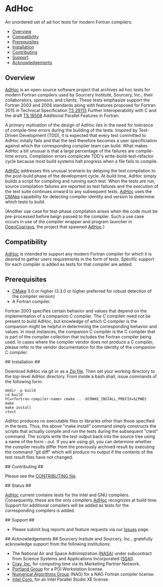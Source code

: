 [This document is formatted with GitHub-Flavored Markdown.              ]:# 
[For better viewing, including hyperlinks, read it online at            ]:# 
[https://github.com/sourceryinstitute/AdHoc/blob/master/README.md]:#

# AdHoc #
An unordered set of ad hoc tests for modern Fortran compilers.

* [Overview]
* [Compatibility]
* [Prerequisites]
* [Installation]
* [Contributing]
* [Support]
* [Acknowledgements]

## <a name="overview">Overview</a> ##
[AdHoc] is an open-source software project that archives ad hoc tests for modern Fortran compilers used by Sourcery Institute, Sourcery, Inc., their collaborators, sponsors, and clients.   These tests emphasize support the Fortran 2003 and 2008 standards along with features proposed for Fortran 2015 in Technical Specification [TS 29113] Further Interoperability with C and the draft [TS 18508] Additional Parallel Features in Fortran.

A primary motivation of the design of AdHoc lies in the need for tolerance of compile-time errors during the building of the tests.  Inspired by Test-Driven Development (TDD), it is expected that every test committed to AdHoc initally fails and that the test therefore becomes a user specificiation against which the corresponding compiler team can build.  What makes AdHoc a bit unusual is that a large percentage of the failures are compile-time errors.  Compilation errors complicate TDD's write-build-test-refactor cycle because most build systems halt progress when a file fails to compile.

[AdHOc] addresses this unusual scenario by delaying the test compilation to the post-build phase of the development cycle.  At build time, AdHoc simply builds a script for compiling and running each test.  When the tests are run, source compilation failures are reported as test failures and the execution of the test suite continues onward to any subsequent tests.  [AdHoc] uses the [CMAke] capaibility for detecting compiler identity and version to determine which tests to build. 

(Another use case for test-phase compilation arises when the code must be pre-processed before beign passed to the compiler.  Such a use case occurs in use of the compiler wrapper and program launcher in [OpenCoarrays], the project that spawned [AdHoc].)

## <a name="compatibility">Compatibility</a> ##
[AdHoc] is intended to support any modern Fortran compiler for which it is desired to gather users requirements in the form of tests. Specific support for each compiler is added as tests for that compiler are added.

## <a name="prerequisites">Prerequisites</a> ##

* [CMake] 3.0 or higher (3.3.0 or higher preferred for robust detection of the compiler version)
* A Fortran compiler.  

Fortran 2003 specifies certain behavior and values that depend on the implementation of a companion C compiler.  The C compilelr need not be present to build AdHoc, but knowledge of which C compiler is the companion might be helpful in determining the corresponding behavior and values.  In most instances, the companion C compiler is the C compiler that is part of the compiler collection that includes the Fortran compiler being used.  In cases where the compiler vendor does not produce a C compiler, please refer to the vendor documentation for the identity of the companion C compiler.

<a name="installation">
## Installation</a> ##

Download AdHoc via git or as a [Zip file].  Then set your working directory to the top-level AdHoc directory.  From inside a bash shall, issue commands of the following form:

    mkdir -p build
    cd build
    FC=<fortran-compiler-name> cmake .. -DCMAKE_INSTALL_PREFIX=${PWD}
    make
    make install
    ctest

AdHoc produces no executable files or libraries other than those specified in the tests.  Thus, the above "make install" command simply constructs the scripts that actually compile and run the tests during the subsequent "ctest" command.  The scripts  write the test output back into the source tree using a name of the form <compiler-identity>-<compiler-version>.out.  If you are using git, you can determine whether the compiler results differ from the previously archived result by executing the command "git diff" which will produce no output if the contents of the test result files have not changed.

<a name="contributing">
## Contributing</a> ##

Please see the [CONTRIBUTING file].

<a name="status">
## Status</a> ##

[AdHoc] current contains tests for the Intel and GNU compilers.  Consequently, these are the only compilers [AdHoc] recognizes at build time.  Support for additional compilers will be added as tests for the corresponding compilers is added.

<a name="support">
## Support</a> ##

* Please submit bug reports and feature requests via our [Issues] page.

<a name="acknowledgements">
## Acknowledgements</a> ##
Sourcery Insitute and Sourcery, Inc., gratefully acknowledge support from the following institutions:

* The National Air and Space Administration ([NASA]) under subcontract from Science Systems and Applications Incorporated ([SSAI]).
* [Cray, Inc.] for computing time via its Marketing Partner Network.
* [Portland Group] for a PGI Workstation license.
* [Numerical Algorithms Group] (NAG) for a NAG Fortran compiler license.
* [Intel Corp.] for an Intel Parallel Studio XE license.

[Hyperlinks]:#

[Table of Contents]:#
[Overview]: #overview
[Compatibility]: #compatibility
[Prerequisites]: #prerequisites
[Installation]: #installation
[Contributing]: #contributing
[Support]: #support
[Acknowledgements]: #acknowledgements
 

[Document Body]:#
[OpenCoarrays]: http://www.opencoarrays.org
[CMake]: http://www.cmake.org
[TS 18508]: http://isotc.iso.org/livelink/livelink?func=ll&objId=17181227&objAction=Open
[TS 29113]: ftp://ftp.nag.co.uk/sc22wg5/N1901-N1950/N1942.pdf
[AdHoc]: https://github.com/sourceryinstitute/AdHoc
[Zip file]: https://github.com/sourceryinstitute/AdHoc/archive/master.zip
[GCC]: http://gcc.gnu.org
[gfortran]: https://gcc.gnu.org/wiki/GFortran
[Sourcery, Inc.]: http://www.sourceryinstitute.org
[Sourcery Institute]: http://www.sourceryinstitute.org
[Contributing file]: ./CONTRIBUTING
[Issues]: https://github.com/sourceryinstitute/AdHoc/issues


[Acknowledgements Section]:#
[NASA]: http://www.nasa.gov
[SSAI]: http://www.ssaihq.com
[Cray, Inc.]: http://www.cray.com
[Portland Group]: http://pgroup.com
[Numerical Algorithms Group]: http://www.nag.com
[Intel Corp.]: http://www.intel.com



